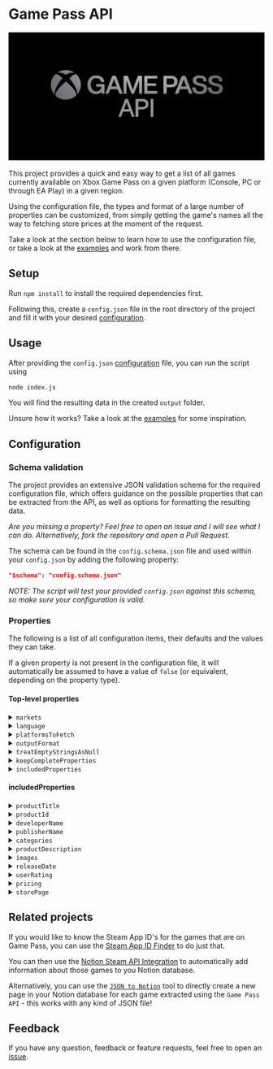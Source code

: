 # Game Pass API

![Game Pass API banner](images/GamePassApiBanner.png)

This project provides a quick and easy way to get a list of all games currently available on Xbox Game Pass on a given platform (Console, PC or through EA Play) in a given region.

Using the configuration file, the types and format of a large number of properties can be customized, from simply getting the game's names all the way to fetching store prices at the moment of the request.

Take a look at the section below to learn how to use the configuration file, or take a look at the [examples](examples) and work from there.

## Setup

Run `npm install` to install the required dependencies first.

Following this, create a `config.json` file in the root directory of the project and fill it with your desired [configuration](#configuration).

## Usage

After providing the `config.json` [configuration](#configuration) file, you can run the script using

```bash
node index.js
```

You will find the resulting data in the created `output` folder.

Unsure how it works? Take a look at the [examples](examples) for some inspiration.

## Configuration

### Schema validation

The project provides an extensive JSON validation schema for the required configuration file, which offers guidance on the possible properties that can be extracted from the API, as well as options for formatting the resulting data.

*Are you missing a property? Feel free to open an issue and I will see what I can do. Alternatively, fork the repository and open a Pull Request.*

The schema can be found in the `config.schema.json` file and used within your `config.json` by adding the following property:

```json
"$schema": "config.schema.json"
```

*NOTE: The script will test your provided `config.json` against this schema, so make sure your configuration is valid.*

### Properties

The following is a list of all configuration items, their defaults and the values they can take.

If a given property is not present in the configuration file, it will automatically be assumed to have a value of `false` (or equivalent, depending on the property type).

#### Top-level properties

<details>
<summary><code>markets</code></summary>

The two letter market codes for which to fetch games. The script will run once for each market code.

| Type | Default value | Possible values | Required |
| --- | --- | --- | --- |
| `array` | `["US"]` | `"US"`, `"DZ"`, `"AR"`, `"AU"`, `"AT"`, `"BH"`, `"BD"`, `"BE"`, `"BR"`, `"BG"`, `"CA"`, `"CL"`, `"CN"`, `"CO"`, `"CR"`, `"HR"`, `"CY"`, `"CZ"`, `"DK"`, `"EG"`, `"EE"`, `"FI"`, `"FR"`, `"DE"`, `"GR"`, `"GT"`, `"HK"`, `"HU"`, `"IS"`, `"IN"`, `"ID"`, `"IQ"`, `"IE"`, `"IL"`, `"IT"`, `"JP"`, `"JO"`, `"KZ"`, `"KE"`, `"KW"`, `"LV"`, `"LB"`, `"LI"`, `"LT"`, `"LU"`, `"MY"`, `"MT"`, `"MR"`, `"MX"`, `"MA"`, `"NL"`, `"NZ"`, `"NG"`, `"NO"`, `"OM"`, `"PK"`, `"PE"`, `"PH"`, `"PL"`, `"PT"`, `"QA"`, `"RO"`, `"RU"`, `"SA"`, `"RS"`, `"SG"`, `"SK"`, `"SI"`, `"ZA"`, `"KR"`, `"ES"`, `"SE"`, `"CH"`, `"TW"`, `"TH"`, `"TT"`, `"TN"`, `"TR"`, `"UA"`, `"AE"`, `"GB"`, `"VN"`, `"YE"`, `"LY"`, `"LK"`, `"UY"`, `"VE"`, `"AF"`, `"AX"`, `"AL"`, `"AS"`, `"AO"`, `"AI"`, `"AQ"`, `"AG"`, `"AM"`, `"AW"`, `"BO"`, `"BQ"`, `"BA"`, `"BW"`, `"BV"`, `"IO"`, `"BN"`, `"BF"`, `"BI"`, `"KH"`, `"CM"`, `"CV"`, `"KY"`, `"CF"`, `"TD"`, `"TL"`, `"DJ"`, `"DM"`, `"DO"`, `"EC"`, `"SV"`, `"GQ"`, `"ER"`, `"ET"`, `"FK"`, `"FO"`, `"FJ"`, `"GF"`, `"PF"`, `"TF"`, `"GA"`, `"GM"`, `"GE"`, `"GH"`, `"GI"`, `"GL"`, `"GD"`, `"GP"`, `"GU"`, `"GG"`, `"GN"`, `"GW"`, `"GY"`, `"HT"`, `"HM"`, `"HN"`, `"AZ"`, `"BS"`, `"BB"`, `"BY"`, `"BZ"`, `"BJ"`, `"BM"`, `"BT"`, `"KM"`, `"CG"`, `"CD"`, `"CK"`, `"CX"`, `"CC"`, `"CI"`, `"CW"`, `"JM"`, `"SJ"`, `"JE"`, `"KI"`, `"KG"`, `"LA"`, `"LS"`, `"LR"`, `"MO"`, `"MK"`, `"MG"`, `"MW"`, `"IM"`, `"MH"`, `"MQ"`, `"MU"`, `"YT"`, `"FM"`, `"MD"`, `"MN"`, `"MS"`, `"MZ"`, `"MM"`, `"NA"`, `"NR"`, `"NP"`, `"MV"`, `"ML"`, `"NC"`, `"NI"`, `"NE"`, `"NU"`, `"NF"`, `"PW"`, `"PS"`, `"PA"`, `"PG"`, `"PY"`, `"RE"`, `"RW"`, `"BL"`, `"MF"`, `"WS"`, `"ST"`, `"SN"`, `"MP"`, `"PN"`, `"SX"`, `"SB"`, `"SO"`, `"SC"`, `"SL"`, `"GS"`, `"SH"`, `"KN"`, `"LC"`, `"PM"`, `"VC"`, `"TJ"`, `"TZ"`, `"TG"`, `"TK"`, `"TO"`, `"TM"`, `"TC"`, `"TV"`, `"UM"`, `"UG"`, `"VI"`, `"VG"`, `"WF"`, `"EH"`, `"ZM"`, `"ZW"`, `"UZ"`, `"VU"`, `"SR"`, `"SZ"`, `"AD"`, `"MC"`, `"SM"`, `"ME"`, `"VA"`, `"NEUTRAL"` | Yes, at least one market code. |
</details>

<details>
<summary><code>language</code></summary>

The language to use when fetching game properties. Properties such as the game description will be in this language.

| Type | Default value | Possible values | Required |
| --- | --- | --- | --- |
| `string` | `en-us` | `"es-ar"`, `"pt-br"`, `"en-ca"`, `"fr-ca"`, `"es-cl"`, `"es-co"`, `"es-mx"`, `"en-us"`, `"nl-be"`, `"fr-be"`, `"cs-cz"`, `"da-dk"`, `"de-de"`, `"es-es"`, `"fr-fr"`, `"en-ie"`, `"it-it"`, `"hu-hu"`, `"nl-nl"`, `"nb-no"`, `"de-at"`, `"pl-pl"`, `"pt-pt"`, `"de-ch"`, `"sk-sk"`, `"fr-ch"`, `"fi-fi"`, `"sv-se"`, `"en-gb"`, `"el-gr"`, `"ru-ru"`, `"en-au"`, `"en-hk"`, `"en-in"`, `"id-id"`, `"en-my"`, `"en-nz"`, `"en-ph"`, `"en-sg"`, `"vi-vn"`, `"th-th"`, `"ko-kr"`, `"zh-cn"`, `"zh-tw"`, `"ja-jp"`, `"zh-hk"`, `"en-za"`, `"tr-tr"`, `"he-il"`, `"ar-ae"`, `"ar-sa"`  | Yes |
</details>

<details>
<summary><code>platformsToFetch</code></summary>

Which platforms to fetch games for, any of "console", "pc" and "eaPlay".

| Type | Default value | Possible values | Required |
| --- | --- | --- | --- |
| `array` | `["console", "pc", "eaPlay"]` | `"console"`, `"pc"`, `"eaPlay"` | Yes, at least one platform. |
</details>

<details>
<summary><code>outputFormat</code></summary>

What kind of format the resulting JSON should use for the cleaned game properties.

| Type | Default value | Possible values | Required |
| --- | --- | --- | --- |
| `string` | `"array"` | `"array"`: The resulting data structure is an array with its entries being dictionaries holding separate game's proeprties.<br/>`"productTitle"`: The resulting data structure is a dictionary that uses games' title as keys.<br/>`"productId"`: The resulting data structure is a dictionary that uses games' product ID's as keys.<br/>`"0-indexed"`: The resulting data structure is a dictionary that uses rolling integers as keys. | Yes |
</details>

<details>
<summary><code>treatEmptyStringsAsNull</code></summary>

Whether or not to treat empty strings as null values.

| Type | Default value | Possible values | Required |
| --- | --- | --- | --- |
| `boolean` | `true` | `true` or `false` | No |
</details>

<details>
<summary><code>keepCompleteProperties</code></summary>

Whether or not to keep the original, complete list of properties for the fetched games. Will be saved in a separate file per platform and market.

| Type | Default value | Possible values | Required |
| --- | --- | --- | --- |
| `boolean` | `false` | `true` or `false` | No |
</details>

<details>
<summary><code>includedProperties</code></summary>

The properties that should be contained in the cleaned version of the API response.

| Type | Default value | Possible values | Required |
| --- | --- | --- | --- |
| `object` | Not applicable | See sections below | Yes, and at least one sub-property |
</details>

#### includedProperties

<details>
<summary><code>productTitle</code></summary>

Whether or not to include the title of the game.

| Type | Default value | Possible values | Required |
| --- | --- | --- | --- |
| `boolean` | `true` | `true` or `false` | No |
</details>

<details>
<summary><code>productId</code></summary>

Whether or not to include the product ID of the game.

| Type | Default value | Possible values | Required |
| --- | --- | --- | --- |
| `boolean` | `true` | `true` or `false` | No |
</details>

<details>
<summary><code>developerName</code></summary>

Whether or not to include the name of the developer of the game.

| Type | Default value | Possible values | Required |
| --- | --- | --- | --- |
| `boolean` | `true` | `true` or `false` | No |
</details>

<details>
<summary><code>publisherName</code></summary>

Whether or not to include the name of the publisher of the game.

| Type | Default value | Possible values | Required |
| --- | --- | --- | --- |
| `boolean` | `true` | `true` or `false` | No |
</details>

<details>
<summary><code>categories</code></summary>

Whether or not to include the game's categories. This can be used as tags.

| Type | Default value | Possible values | Required |
| --- | --- | --- | --- |
| `boolean` | `true` | `true` or `false` | No |
</details>

<details>
<summary><code>productDescription</code></summary>

Whether or not to include the description of the game.

| Type | Default value | Possible values | Required |
| --- | --- | --- | --- |
| `object` | See item below | See sections below | No |

```json
"productDescription": {
	"enabled": true,
	"preferShort": false
}
```

<h3>Possible values</h3>

<h4><code>enabled</code></h4>

Whether or not to include the description of the game.

| Type | Default value | Possible values | Required |
| --- | --- | --- | --- |
| `boolean` | `true` | `true` or `false` | Yes |

<h4><code>preferShort</code></h4>

Whether or not to prefer the short description of the game over the long description.

| Type | Default value | Possible values | Required |
| --- | --- | --- | --- |
| `boolean` | `false` | `true` or `false` | No |
</details>

<details>
<summary><code>images</code></summary>

Whether or not to include image URL's for the game.

| Type | Default value | Possible values | Required |
| --- | --- | --- | --- |
| `object` | See sections below | See sections below | No |

<h3>Possible values</h3>

<h4><code>enabled</code></h4>

Whether or not to include image URL's for the game.

| Type | Default value | Possible values | Required |
| --- | --- | --- | --- |
| `boolean` | `true` | `true` or `false` | Yes |

<h4><code>imageTypes</code></h4>

What kinds of images should be considered, and a maximum of many of each type should be chosen. A value of -1 indicates no limit.

| Type | Default value | Possible values | Required |
| --- | --- | --- | --- |
| `object` | See item below | Any number of image type combinations with values from -1 upwards. | Yes, at least one `imageType`. |

```json
"imageTypes": {
	"TitledHeroArt": -1,
	"SuperHeroArt": -1,
	"Logo": -1,
	"Poster": -1,
	"Screenshot": -1,
	"BoxArt": -1,
	"Hero": -1,
	"BrandedKeyArt": -1,
	"FeaturePromotionalSquareArt": -1
}
```

Description of the various image types:

| Image type | Description | Aspect Ratio | Example |
| --- | --- | --- | --- |
| Screenshot | In-game screenshots. | 16:9 | [Link](https://store-images.s-microsoft.com/image/apps.4677.68326442227858632.03782b23-7f26-4a8e-ba87-177bdf2c3c90.4344f692-1744-4c18-8024-270fd320f63c) |
| TitledHeroArt | Banner featuring the game's name. | 16:9 | [Link](https://store-images.s-microsoft.com/image/apps.12688.68326442227858632.03782b23-7f26-4a8e-ba87-177bdf2c3c90.ef4d4f2f-1865-4fa7-8ec7-8b914cd4dcc0) |
| Poster | Banner featuring the game's name in portrait mode, such as for smartphones. | 2:3 | [Link](https://store-images.s-microsoft.com/image/apps.64810.68326442227858632.03782b23-7f26-4a8e-ba87-177bdf2c3c90.fdefe49f-270c-44e5-b660-6d7764b37f0f) |
| SuperHeroArt | Artwork without text. | 16:9 | [Link](https://store-images.s-microsoft.com/image/apps.62159.68326442227858632.03782b23-7f26-4a8e-ba87-177bdf2c3c90.1405eb3a-6314-4e44-a822-7660d70a6ec5) |
| Hero | Artwork without text. | 2:1 | [Link](https://store-images.s-microsoft.com/image/apps.28129.13672427983916579.274b1ffd-9cde-4bef-9a3e-6f37073d5ed0.5eb8b4f3-3575-4d13-b0a4-b60d6c64f392) |
| BoxArt | Banner featuring the game's logo and name in a square \"box\" format. | 1:1 | [Link](https://store-images.s-microsoft.com/image/apps.4794.68326442227858632.03782b23-7f26-4a8e-ba87-177bdf2c3c90.b156af1e-9796-48af-8d11-3461727280ea) |
| BranedKeyArt | Banner featuring the game's name with an \"XBOX\" logo on top. | 73:100 | [Link](https://store-images.s-microsoft.com/image/apps.27624.68326442227858632.21f49c7b-79d7-4647-b847-ecc7a34a7901.1aa31c66-2a52-45d6-8fed-badfb9f25ac6) |
| FeaturePromotionalSquareArt | Banner featuring the game's logo (without name) in a square \"box\" format. | 1:1 | [Link](https://store-images.s-microsoft.com/image/apps.29819.68326442227858632.03782b23-7f26-4a8e-ba87-177bdf2c3c90.322d4aa6-0a23-4565-a64f-743f0620a96e) |
| Logo | Small, square game logo, to be used e.g. as a game library icon. | 1:1 | [Link](https://store-images.s-microsoft.com/image/apps.65119.13664397958929388.0e87ac81-8aa3-41f0-82dc-61a295fc5fe3.44bf032a-b113-4179-aa1b-f557dbcd3b19) |
</details>

<details>
<summary><code>releaseDate</code></summary>

Whether or not to include the game's release date.

| Type | Default value | Possible values | Required |
| --- | --- | --- | --- |
| `object` | See item below | See sections below | No |

```json
"releaseDate": {
	"enabled": true,
	"format": "date"
}
```

<h3>Possible Values</h3>

<h4><code>enabled</code></h4>

Whether or not to include the game's release date.

| Type | Default value | Possible values | Required |
| --- | --- | --- | --- |
| `boolean` | `true` | `true` or `false` | Yes |

<h4><code>format</code></h4>

How to format the date string. Either the full dateTime (YYYY-MM-DDTHH:mm:ss.sssssssZ) or just the date (YYYY-MM-DD).

| Type | Default value | Possible values | Required |
| --- | --- | --- | --- |
| `string` | `"date"` | `"date"` or `"dateTime"` | Yes |
</details>

<details>
<summary><code>userRating</code></summary>

Whether or not to include the game's user rating.

| Type | Default value | Possible values | Required |
| --- | --- | --- | --- |
| `object` | See item below | See sections below | No |

```json
"userRating": {
	"enabled": true,
	"aggregationInterval": "AllTime",
	"format": "percentage"
}
```

<h3>Possible Values</h3>

<h4><code>enabled</code></h4>

Whether or not to include the game's user rating.

| Type | Default value | Possible values | Required |
| --- | --- | --- | --- |
| `boolean` | `true` | `true` or `false` | Yes |

<h4><code>aggregationInterval</code></h4>

Which kind of interval to use for rating aggregation.

| Type | Default value | Possible values | Required |
| --- | --- | --- | --- |
| `string` | `"AllTime"` | `"AllTime"`, `"30Days"`, `"7Days"` | Yes |

<h4><code>format</code></h4>

How to format the rating. Either as the original x-out-of-5 stars value (0.0 - 5.0) or as a percentage (0.0 - 1.0).

| Type | Default value | Possible values | Required |
| --- | --- | --- | --- |
| `string` | `"percentage"` | `"percentage"` or `"stars"` | Yes |
</details>

<details>
<summary><code>pricing</code></summary>

Whether or not to include the game's price information. The currency that is used is dependent on the chosen \"market\".

| Type | Default value | Possible values | Required |
| --- | --- | --- | --- |
| `object` | See item below | See sections below | No |

```json
"pricing": {
	"enabled": true,
	"priceTypes": [
		"ListPrice",
		"MSRP",
		"WholesalePrice"
	],
	"missingPricePolicy": "useZero"
}
```

<h3>Possible Values</h3>

<h4><code>enabled</code></h4>
Whether or not to include the game's price information. The currency that is used is dependent on the chosen \"market\".

| Type | Default value | Possible values | Required |
| --- | --- | --- | --- |
| `boolean` | `true` | `true` or `false` | Yes |

<h4><code>priceTypes</code></h4>
Which kinds of prices to include. Choose from ListPrice, MSRP and WholesalePrice (i.e. applied discounts).

| Type | Default value | Possible values | Required |
| --- | --- | --- | --- |
| `array` | `["ListPrice", "MSRP", "WholesalePrice"]` | Any combination of:<br/>`"ListPrice"`: The current listing price in the store. <br/>  `"MSRP"`: The manufacturer's suggested retail price.<br/>  `"WholesalePrice"`: The wholesale price, i.e. the ListPrice after sales have been applied. | Yes, at least one `priceType`. |

<h4><code>missingPricePolicy</code></h4>
What to do if a price is missing. Either "useZero", "useNull" or "useEmptyString".

| Type | Default value | Possible values | Required |
| --- | --- | --- | --- |
| `string` | `"useNull"` | `"useZero"`, `"useNull"` or `"useEmptyString"` | Yes |
</details>

<details>
<summary><code>storePage</code></summary>

Whether or not to include the game's store page URL. NOTE: THIS IS NOT GUARANTEED TO ALWAYS RESULT IN A WORKING URL, AS IT NEEDS TO BE INFERRED AND IS NOT AVAILABLE THROUGH THE API.

| Type | Default value | Possible values | Required |
| --- | --- | --- | --- |
| `boolean` | `true` | `true` or `false` | No |
</details>

## Related projects

If you would like to know the Steam App ID's for the games that are on Game Pass, you can use the [Steam App ID Finder](https://github.com/NikkelM/Steam-App-ID-Finder) to do just that.

You can then use the [Notion Steam API Integration](https://github.com/NikkelM/Notion-Steam-API-Integration) to automatically add information about those games to you Notion database.

Alternatively, you can use the [`JSON to Notion`](https://github.com/NikkelM/JSON-to-Notion) tool to directly create a new page in your Notion database for each game extracted using the `Game Pass API` - this works with any kind of JSON file!

## Feedback

If you have any question, feedback or feature requests, feel free to open an [issue](https://github.com/NikkelM/Game-Pass-API/issues/new).